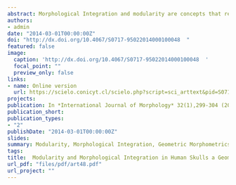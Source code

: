 ```yaml
---
abstract: Morphological Integration and modularity are concepts that refer to the covariation level between the components of a structure. Morphological modules are those structures that have components that strongly covary, which in turn are relatively independent to other modules. Morphological integration is instead, the coordinated morphological variation of a functional whole. Traditionally the skull has been divided in two modules based on their different developmental origins the splanchnocranium and the neurocranium. It has been suggested that the craniofacial development is highly integrated both functional as ontogenetically. The modularity hypothesis based on different developmental origins was tested, by using the RV coefficient. Later, the integration level was assessed applying a partial least-squares analysis (PLS). The underlying aim was to know whether the traditional division between splanchno and neurocranium has a modular basis, as well as the morphological integration level between these two structures.
authors:
- admin
date: "2014-03-01T00:00:00Z"
doi: "http://dx.doi.org/10.4067/S0717-95022014000100048  "
featured: false
image:
  caption: 'http://dx.doi.org/10.4067/S0717-95022014000100048  '
  focal_point: ""
  preview_only: false
links:
- name: Online version
  url: https://scielo.conicyt.cl/scielo.php?script=sci_arttext&pid=S0717-95022014000100048
projects:
publication: In *International Journal of Morphology* 32(1),299-304 (2014)
publication_short: 
publication_types:
- "2"
publishDate: "2014-03-01T00:00:00Z"
slides: 
summary: Modularity, Morphological Integration, Geometric Morphometrics
tags:
title:  Modularity and Morphological Integration in Human Skulls a Geometric Morphometric Approach
url_pdf: "files/pdf/art48.pdf"
url_project: ""
---
```


